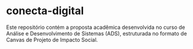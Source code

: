 # conecta-digital
Este repositório contém a proposta acadêmica desenvolvida no curso de Análise e Desenvolvimento de Sistemas (ADS), estruturada no formato de Canvas de Projeto de Impacto Social.
